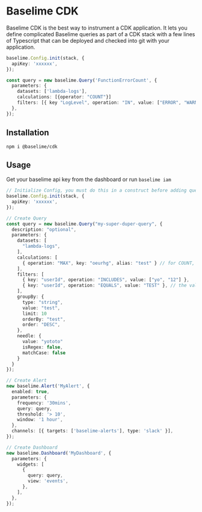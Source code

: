 # Baselime CDK

Baselime CDK is the best way to instrument a CDK application. It lets you define complicated Baselime queries as part of a CDK stack with a few lines of Typescript that can be deployed and checked into git with your application. 


```typescript
baselime.Config.init(stack, {
  apiKey: 'xxxxxx',
});

const query = new baselime.Query('FunctionErrorCount', {
  parameters: {
    datasets: ['lambda-logs'],
    calculations: [{operator: "COUNT"}]
    filters: [{ key "LogLevel", operation: "IN", value: ["ERROR", "WARN"] }],
  },
});

```

## Installation

```
npm i @baselime/cdk
```
## Usage

Get your baselime api key from the dashboard or run `baselime iam` 

```typescript
// Initialize Config, you must do this in a construct before adding querys, alerts and dashboards.
baselime.Config.init(stack, {
  apiKey: 'xxxxxx',
});

// Create Query
const query = new baselime.Query("my-super-duper-query", {
  description: "optional",
  parameters: {
    datasets: [
      "lambda-logs",
    ],
    calculations: [
      { operation: "MAX", key: "oeurhg", alias: "test" } // for COUNT, there's no key
    ],
    filters: [
      { key: "userId", operation: "INCLUDES", value: ["yo", "12"] },
      { key: "userId", operation: "EQUALS", value: "TEST" }, // the value depends on the operation
    ],
    groupBy: {
      type: "string",
      value: "test",
      limit: 10
      orderBy: "test",
      order: "DESC",
    },
    needle: {
      value: "yototo"
      isRegex: false,
      matchCase: false
    }
  }
});

// Create Alert
new baselime.Alert('MyAlert', {
  enabled: true,
  parameters: {
    frequency: '30mins',
    query: query,
    threshold: '> 10',
    window: '1 hour',
  },
  channels: [{ targets: ['baselime-alerts'], type: 'slack' }],
});

// Create Dashboard
new baselime.Dashboard('MyDashboard', {
  parameters: {
    widgets: [
      {
        query: query,
        view: 'events',
      },
    ],
  },
});
```
